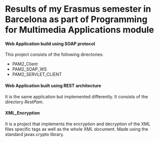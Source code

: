 # Results of my Erasmus semester in Barcelona as part of Programming for Multimedia Applications module  

#### Web Application build using SOAP protocol  
This project consists of the following directories:  
* PAM2_Client  
* PAM2_SOAP_WS   
* PAM2_SERVLET_CLIENT  

#### Web Application built using REST architecture  
It is the same application but implemented differently. It consists of the directory _RestPam_. 

#### XML_Encryption  
It is a project that implements the encryption and decryption of the XML files specific tags as well as the whole XML document. Made using the standard javax.crypto library. 
